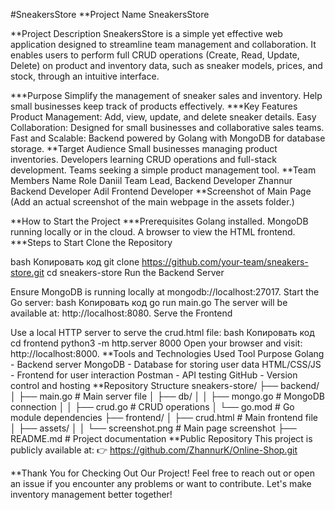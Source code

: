 #SneakersStore
**Project Name
SneakersStore

**Project Description
SneakersStore is a simple yet effective web application designed to streamline team management and collaboration. It enables users to perform full CRUD operations (Create, Read, Update, Delete) on product and inventory data, such as sneaker models, prices, and stock, through an intuitive interface.

***Purpose
Simplify the management of sneaker sales and inventory.
Help small businesses keep track of products effectively.
***Key Features
Product Management: Add, view, update, and delete sneaker details.
Easy Collaboration: Designed for small businesses and collaborative sales teams.
Fast and Scalable: Backend powered by Golang with MongoDB for database storage.
**Target Audience
Small businesses managing product inventories.
Developers learning CRUD operations and full-stack development.
Teams seeking a simple product management tool.
**Team Members
Name	Role
Daniil	Team Lead, Backend Developer
Zhannur	Backend Developer
Adil	Frontend Developer
**Screenshot of Main Page
(Add an actual screenshot of the main webpage in the assets folder.)

**How to Start the Project
***Prerequisites
Golang installed.
MongoDB running locally or in the cloud.
A browser to view the HTML frontend.
***Steps to Start
Clone the Repository

bash
Копировать код
git clone https://github.com/your-team/sneakers-store.git
cd sneakers-store
Run the Backend Server

Ensure MongoDB is running locally at mongodb://localhost:27017.
Start the Go server:
bash
Копировать код
go run main.go
The server will be available at: http://localhost:8080.
Serve the Frontend

Use a local HTTP server to serve the crud.html file:
bash
Копировать код
cd frontend
python3 -m http.server 8000
Open your browser and visit: http://localhost:8000.
**Tools and Technologies Used
Tool	Purpose
Golang - Backend server
MongoDB	- Database for storing user data
HTML/CSS/JS	- Frontend for user interaction
Postman	- API testing
GitHub	- Version control and hosting
**Repository Structure
sneakers-store/
├── backend/
│   ├── main.go             # Main server file
│   ├── db/
│   │   ├── mongo.go        # MongoDB connection
│   │   ├── crud.go         # CRUD operations
│   └── go.mod              # Go module dependencies
├── frontend/
│   ├── crud.html           # Main frontend file
│   ├── assets/
│   │   └── screenshot.png  # Main page screenshot
├── README.md               # Project documentation
**Public Repository
This project is publicly available at:
👉 https://github.com/ZhannurK/Online-Shop.git

**Thank You for Checking Out Our Project!
Feel free to reach out or open an issue if you encounter any problems or want to contribute. Let's make inventory management better together!
